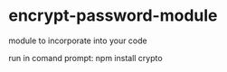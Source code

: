 # encrypt-password-module
module to incorporate into your code

run in comand prompt: npm install crypto
